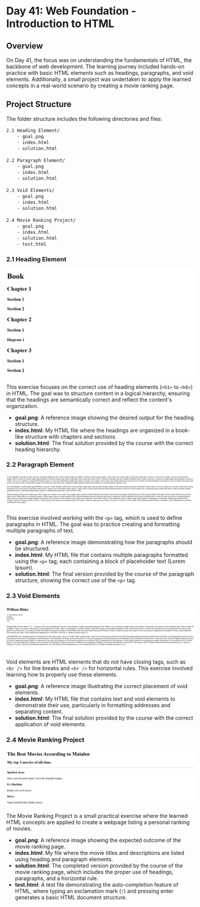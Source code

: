# Day 41: Web Foundation - Introduction to HTML

## Overview
On Day 41, the focus was on understanding the fundamentals of HTML, the backbone of web development. The learning journey included hands-on practice with basic HTML elements such as headings, paragraphs, and void elements. Additionally, a small project was undertaken to apply the learned concepts in a real-world scenario by creating a movie ranking page. 


## Project Structure
The folder structure includes the following directories and files:

```
2.1 Heading Element/
    - goal.png
    - index.html
    - solution.html

2.2 Paragraph Element/
    - goal.png
    - index.html
    - solution.html

2.3 Void Elements/
    - goal.png
    - index.html
    - solution.html

2.4 Movie Ranking Project/
    - goal.png
    - index.html
    - solution.html
    - test.html
```

### 2.1 Heading Element
![](01.png)

This exercise focuses on the correct use of heading elements (`<h1>` to `<h6>`) in HTML. The goal was to structure content in a logical hierarchy, ensuring that the headings are semantically correct and reflect the content's organization.

- **goal.png**: A reference image showing the desired output for the heading structure.
- **index.html**: My HTML file where the headings are organized in a book-like structure with chapters and sections.
- **solution.html**: The final solution provided by the course with the correct heading hierarchy.

### 2.2 Paragraph Element
![](02.png)

This exercise involved working with the `<p>` tag, which is used to define paragraphs in HTML. The goal was to practice creating and formatting multiple paragraphs of text.

- **goal.png**: A reference image demonstrating how the paragraphs should be structured.
- **index.html**: My HTML file that contains multiple paragraphs formatted using the `<p>` tag, each containing a block of placeholder text (Lorem Ipsum).
- **solution.html**: The final version provided by the course of the paragraph structure, showing the correct use of the `<p>` tag.

### 2.3 Void Elements
![](03.png)

Void elements are HTML elements that do not have closing tags, such as `<br />` for line breaks and `<hr />` for horizontal rules. This exercise involved learning how to properly use these elements.

- **goal.png**: A reference image illustrating the correct placement of void elements.
- **index.html**: My HTML file that contains text and void elements to demonstrate their use, particularly in formatting addresses and separating content.
- **solution.html**: The final solution provided by the course with the correct application of void elements.

### 2.4 Movie Ranking Project
![](04.png)

The Movie Ranking Project is a small practical exercise where the learned HTML concepts are applied to create a webpage listing a personal ranking of movies.

- **goal.png**: A reference image showing the expected outcome of the movie ranking page.
- **index.html**: My file where the movie titles and descriptions are listed using heading and paragraph elements.
- **solution.html**: The completed version provided by the course of the movie ranking page, which includes the proper use of headings, paragraphs, and a horizontal rule.
- **test.html**: A test file demonstrating the auto-completion feature of HTML, where typing an exclamation mark (`!`) and pressing enter generates a basic HTML document structure.

